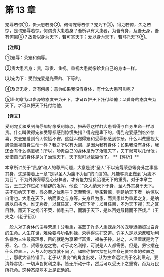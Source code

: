 # 第 13 章

宠辱若惊①，贵大患若身②。何谓宠辱若惊？宠为下③，得之若惊，失之若惊，是谓宠辱若惊。何谓贵大患若身？吾所以有大患者，为吾有身，及吾无身，吾有何患④？故贵以身为天下，若可寄天下；爱以身为天下，若可托天下⑤。

**【注释】**


①宠辱：荣宠和侮辱。

②贵大患若身：贵，珍贵、重视。重视大患就像珍贵自己的身体一样。

③宠为下：受到宠爱是光荣的、下等的。

④及吾无身，吾有何患：意为如果我没有身体，有什么大患可言呢？

⑤此句意为以贵身的态度去为天下，才可以把天下托付给他；以爱身的态度去为天下，才可以把天下托付给他。


**【译文】**

受到宠爱和受到侮辱都好像受到惊恐，把荣辱这样的大患看得与自身生命一样珍贵。什么叫做得宠和受辱都感到惊慌失措？得宠是卑下的，得到宠爱感到格外惊喜，失去宠爱则令人惊慌不安。这就叫做得宠和受辱都感到惊恐。什么叫做重视大患像重视自身生命一样？我之所以有大患，是因为我有身体；如果我没有身体，我还会有什么祸患呢？所以，珍贵自己的身体是为了治理天下，天下就可以托付他；爱惜自己的身体是为了治理天下，天下就可以依靠他了。
\**【评析】**

本章所讲关于“贵身”和人的尊严问题，大意是说“圣人”不以宠辱荣患等身外之事易其身，这是接着上一章“是以圣人为腹不为目”的而言的。凡能够真正做到“为腹不为目”，不为外界荣辱乱心分神者，才有能力担负治理天下的重责。对于本章主旨，王夫之作过如下精辟的发挥。他说：“众人纳天下于身，至人外其身于天下。夫不见纳天下者，有必至之忧患乎？宠至若惊，辱来若惊，则是纳天下者，纳惊以自滑也。大患在天下，纳而贵之与身等。夫身且为患，而贵患以为重累之身，是纳患以自梏也。惟无身者，以耳任耳，不为天下听；以目任目，不为天下视；吾之耳目静，而天下之视听不荧，惊患去已，而消于天下，是以百姓履籍而不匹倾。”（王夫之:《老子衍》）

一般人对于身体的宠辱荣患十分看重，甚至于许多人重视身外的宠辱远远超过自身的生命。人生在世，难免要与功名利禄、荣辱得失打交道。许多人是以荣庞和功利名禄为人生最高理想，目的就是为享荣华富贵、福祐子孙。总之，人活着就是为了寿、名、位、货等身边之物。对于功名利禄，可说是人人都需要。但是，把它摆在什么位置上，人与人的态度就不同了。如果你把它摆在比生命还要宝贵的位置之上，那就大错特错了。老子从“贵身”的角度出发，认为生命远过贵于名利荣宠，要清静寡欲，一切声色货利之事，皆无所动于中，然后可以受天下之重寄，而为万民所托命。这种态度基本上是正确的。
